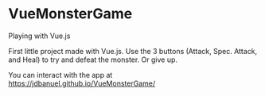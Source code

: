# VueMonsterGame
Playing with Vue.js

First little project made with Vue.js. Use the 3 buttons (Attack, Spec. Attack, and Heal) to try and defeat the monster. Or give up.

You can interact with the app at https://jdbanuel.github.io/VueMonsterGame/  
